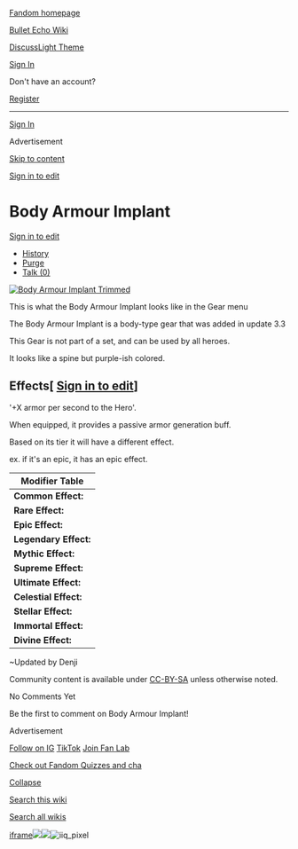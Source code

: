 [Fandom homepage](https://www.fandom.com/)

[Bullet Echo Wiki](https://bullet-echo.fandom.com/)

[Discuss](https://bullet-echo.fandom.com/f "Discuss")[Light Theme](https://bullet-echo.fandom.com/wiki/Body_Armour_Implant# "Light Theme")

[Sign In](https://auth.fandom.com/signin?source=mw&redirect=https%3A%2F%2Fbullet-echo.fandom.com%2Fwiki%2FBody_Armour_Implant)

Don't have an account?

[Register](https://auth.fandom.com/register?source=mw&redirect=https%3A%2F%2Fbullet-echo.fandom.com%2Fwiki%2FBody_Armour_Implant)

* * *

[Sign In](https://auth.fandom.com/signin?source=mw&redirect=https%3A%2F%2Fbullet-echo.fandom.com%2Fwiki%2FBody_Armour_Implant)

Advertisement

[Skip to content](https://bullet-echo.fandom.com/wiki/Body_Armour_Implant#page-header)

[Sign in to edit](https://auth.fandom.com/signin?redirect=https%3A%2F%2Fbullet-echo.fandom.com%2Fwiki%2FBody_Armour_Implant%3Fveaction%3Dedit&uselang=en)

# Body Armour Implant

[Sign in to edit](https://auth.fandom.com/signin?redirect=https%3A%2F%2Fbullet-echo.fandom.com%2Fwiki%2FBody_Armour_Implant%3Fveaction%3Dedit&uselang=en)

- [History](https://bullet-echo.fandom.com/wiki/Body_Armour_Implant?action=history)
- [Purge](https://bullet-echo.fandom.com/wiki/Body_Armour_Implant?action=purge)
- [Talk (0)](https://bullet-echo.fandom.com/wiki/Talk:Body_Armour_Implant?action=edit&redlink=1)

[![Body Armour Implant Trimmed](https://static.wikia.nocookie.net/bullet-echo/images/8/8f/Body_Armour_Implant_Trimmed.png/revision/latest?cb=20201027053740)](https://static.wikia.nocookie.net/bullet-echo/images/8/8f/Body_Armour_Implant_Trimmed.png/revision/latest?cb=20201027053740)

This is what the Body Armour Implant looks like in the Gear menu

The Body Armour Implant is a body-type gear that was added in update 3.3

This Gear is not part of a set, and can be used by all heroes.

It looks like a spine but purple-ish colored.

## Effects\[ [Sign in to edit](https://auth.fandom.com/signin?redirect=https%3A%2F%2Fbullet-echo.fandom.com%2Fwiki%2FBody_Armour_Implant%3Fveaction%3Dedit%26section%3D1&uselang=en "Sign in to edit")\]

'+X armor per second to the Hero'.

When equipped, it provides a passive armor generation buff.

Based on its tier it will have a different effect.

ex. if it's an epic, it has an epic effect.

| Modifier Table |
| --- |
| **Common Effect:** | +2 armor per second to the hero |
| **Rare Effect:** | +5 armor per second to the hero |
| **Epic Effect:** | +7 armor per second to the hero |
| **Legendary Effect:** | +8 armor per second to the hero |
| **Mythic Effect:** | +10 armor per second to the hero |
| **Supreme Effect:** | +12 armor per second to the hero |
| **Ultimate Effect:** | +15 armor per second to the hero |
| **Celestial Effect:** | +16 armor per second to the hero |
| **Stellar Effect:** | +17 armor per second to the hero |
| **Immortal Effect:** | +18 armor per second to the hero |
| **Divine Effect:** | +19 armor per second to the hero |

~Updated by Denji

Community content is available under [CC-BY-SA](https://www.fandom.com/licensing) unless otherwise noted.

No Comments Yet

Be the first to comment on Body Armour Implant!

Advertisement

[Follow on IG](https://bit.ly/FandomIG) [TikTok](https://bit.ly/TikTokFandom) [Join Fan Lab](https://bit.ly/FanLabWikiBar)

[Check out Fandom Quizzes and cha](https://bit.ly/WBTrivia2)

[Collapse](https://bullet-echo.fandom.com/wiki/Body_Armour_Implant# "Collapse")

[Search this wiki](https://bullet-echo.fandom.com/wiki/Special:Search?scope=internal&query=&h=1&isFromHighlightActions=on)

[Search all wikis](https://bullet-echo.fandom.com/wiki/Special:Search?scope=cross-wiki&query=&h=1&isFromHighlightActions=on)

[iframe](https://www.fandom.com/silver-surfer.html)![](https://idsync.rlcdn.com/712315.gif?partner_uid=2c172e3a-4ebe-4c62-b1c0-bddb1d2f51e0)![](https://pixel.tapad.com/idsync/ex/receive?partner_id=3442&partner_device_id=2c172e3a-4ebe-4c62-b1c0-bddb1d2f51e0&partner_url=https://services.fandom.com/identity-storage/external/experian/receiveid/dc90eb8c-4516-4c4a-aad0-f9a5be63485a?id=${TA_DEVICE_ID}&partner=TAPAD)![iiq_pixel](https://sync.intentiq.com/profiles_engine/ProfilesEngineServlet?at=20&mi=10&secure=1&dpi=1187275693&iiqidtype=2&iiqpcid=42befcb9-2b4c-dc92-3d99-c0b4eaa838b2&iiqpciddate=1745205130570&tsrnd=379_1745205130575&vrref=fandom.com&jsver=6.07&dw=1280&dh=1024&dpr=1&lan=en-US&testPercentage=97&testGroup=A&uh=%7B%220%22%3A%22%5C%22Google%20Chrome%5C%22%3Bv%3D%5C%22135%5C%22%2C%20%5C%22Not-A.Brand%5C%22%3Bv%3D%5C%228%5C%22%2C%20%5C%22Chromium%5C%22%3Bv%3D%5C%22135%5C%22%22%2C%221%22%3A%22%3F0%22%2C%222%22%3A%22%5C%22Linux%20x86_64%5C%22%22%2C%223%22%3A%22%5C%22x86%5C%22%22%2C%224%22%3A%22%5C%2264%5C%22%22%2C%226%22%3A%22%5C%226.6.72%5C%22%22%2C%227%22%3A%22%3F0%22%2C%228%22%3A%22%5C%22Google%20Chrome%5C%22%3Bv%3D%5C%22135.0.7049.95%5C%22%2C%20%5C%22Not-A.Brand%5C%22%3Bv%3D%5C%228.0.0.0%5C%22%2C%20%5C%22Chromium%5C%22%3Bv%3D%5C%22135.0.7049.95%5C%22%22%7D&gdpr=0)